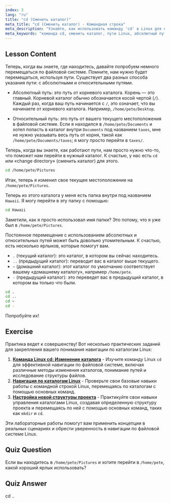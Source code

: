 ```yaml
---
index: 3
lang: "ru"
title: "cd (Сменить каталог)"
meta_title: "cd (Сменить каталог) - Командная строка"
meta_description: "Узнайте, как использовать команду 'cd' в Linux для навигации по каталогам. Разберитесь в абсолютных, относительных путях и полезных сокращениях. Начните свой путь в Linux!"
meta_keywords: "команда cd, сменить каталог, пути Linux, абсолютный путь, относительный путь, учебник Linux, Linux для начинающих, навигация Linux"
---
```


## Lesson Content

Теперь, когда вы знаете, где находитесь, давайте попробуем немного перемещаться по файловой системе. Помните, нам нужно будет перемещаться, используя пути. Существует два разных способа указания пути: с абсолютными и относительными путями.

- Абсолютный путь: это путь от корневого каталога. Корень — это главный. Корневой каталог обычно обозначается косой чертой (`/`). Каждый раз, когда ваш путь начинается с `/`, это означает, что вы начинаете от корневого каталога. Например, `/home/pete/Desktop`.

- Относительный путь: это путь от вашего текущего местоположения в файловой системе. Если я находился в `/home/pete/Documents` и хотел попасть в каталог внутри `Documents` под названием `taxes`, мне не нужно указывать весь путь от корня, такой как `/home/pete/Documents/taxes`; я могу просто перейти в `taxes/`.

Теперь, когда вы знаете, как работают пути, нам просто нужно что-то, что поможет нам перейти в нужный каталог. К счастью, у нас есть `cd` или «change directory» (сменить каталог) для этого.

```bash
cd /home/pete/Pictures
```

Итак, теперь я изменил свое текущее местоположение на `/home/pete/Pictures`.

Теперь из этого каталога у меня есть папка внутри под названием `Hawaii`. Я могу перейти в эту папку с помощью:

```bash
cd Hawaii
```

Заметили, как я просто использовал имя папки? Это потому, что я уже был в `/home/pete/Pictures`.

Постоянное перемещение с использованием абсолютных и относительных путей может быть довольно утомительным. К счастью, есть несколько ярлыков, которые помогут вам.

- `.` (текущий каталог): это каталог, в котором вы сейчас находитесь.
- `..` (предыдущий каталог): переводит вас в каталог выше текущего.
- `~` (домашний каталог): этот каталог по умолчанию соответствует вашему «домашнему каталогу», например `/home/pete`.
- `-` (предыдущий каталог): это переведет вас в предыдущий каталог, в котором вы только что были.

```bash
cd .
cd ..
cd ~
cd -
```

Попробуйте их!

## Exercise

Практика ведет к совершенству! Вот несколько практических заданий для закрепления вашего понимания навигации по каталогам Linux:

1.  **[Команда Linux cd: Изменение каталога](https://labex.io/ru/labs/linux-linux-cd-command-directory-changing-209733)** - Изучите команду Linux `cd` для эффективной навигации по файловой системе, включая различные методы изменения каталогов, понимание путей и исследование структуры файлов.
2.  **[Навигация по каталогам Linux](https://labex.io/ru/labs/linux-directory-navigation-387844)** - Проверьте свои базовые навыки работы с командной строкой Linux, перемещаясь по каталогам с помощью основных команд.
3.  **[Настройка новой структуры проекта](https://labex.io/ru/labs/linux-setting-up-a-new-project-structure-387859)** - Практикуйте свои навыки управления каталогами Linux, создавая определенную структуру проекта и перемещаясь по ней с помощью основных команд, таких как `mkdir` и `cd`.

Эти лабораторные работы помогут вам применить концепции в реальных сценариях и обрести уверенность в навигации по файловой системе Linux.

## Quiz Question

Если вы находитесь в `/home/pete/Pictures` и хотите перейти в `/home/pete`, какой хороший ярлык использовать?

## Quiz Answer

cd ..
